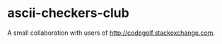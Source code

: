 ascii-checkers-club
===================

A small collaboration with users of http://codegolf.stackexchange.com.
